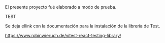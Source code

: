 El presente proyecto fué elaborado a modo de prueba.

TEST

Se deja ellink con la documentación para la instalación de la librería de Test.

https://www.robinwieruch.de/vitest-react-testing-library/
